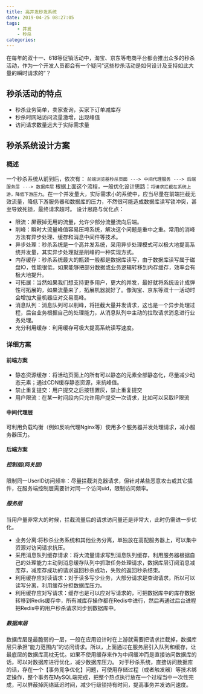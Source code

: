 ```yaml
---
title: 高并发秒发系统
date: 2019-04-25 08:27:05
tags:
    - 并发
    - 秒杀
categories:
---
```

在每年的双十一、618等促销活动中，淘宝、京东等电商平台都会推出众多的秒杀活动，作为一个开发人员都会有一个疑问“这些秒杀活动是如何设计及支持如此大量的瞬时请求的”？
## 秒杀活动的特点
* 秒杀业务简单，卖家查询，买家下订单减库存
* 秒杀时网站访问流量激增，出现峰值
* 访问请求数量远大于实际需求量

## 秒杀系统设计方案
### 概述
 一个秒杀系统从前到后，依次有：
 `前端浏览器秒杀页面 ---> 中间代理服务 ---> 后端服务层 ---> 数据库层`
根据上面这个流程，一般优化设计思路：`将请求拦截在系统上游，降低下游压力`。在一个并发量大，实际需求小的系统中，应当尽量在前端拦截无效流量，降低下游服务器和数据库的压力，不然很可能造成数据库读写锁冲突，甚至导致死锁，最终请求超时。 
设计思路与优化点：
* 限流：屏蔽掉无用的流量，允许少部分流量流向后端。
* 削峰：瞬时大流量峰值容易压垮系统，解决这个问题是重中之重。常用的消峰方法有异步处理、缓存和消息中间件等技术。
* 异步处理：秒杀系统是一个高并发系统，采用异步处理模式可以极大地提高系统并发量，其实异步处理就是削峰的一种实现方式。
* 内存缓存：秒杀系统最大的瓶颈一般都是数据库读写，由于数据库读写属于磁盘IO，性能很低，如果能够把部分数据或业务逻辑转移到内存缓存，效率会有极大地提升。
* 可拓展：当然如果我们想支持更多用户，更大的并发，最好就将系统设计成弹性可拓展的，如果流量来了，拓展机器就好了。像淘宝、京东等双十一活动时会增加大量机器应对交易高峰。
* 消息队列：消息队列可以削峰，将拦截大量并发请求，这也是一个异步处理过程，后台业务根据自己的处理能力，从消息队列中主动的拉取请求消息进行业务处理。
* 充分利用缓存：利用缓存可极大提高系统读写速度。 

### 详细方案
#### 前端方案
* 静态资源缓存：将活动页面上的所有可以静态的元素全部静态化，尽量减少动态元素；通过CDN缓存静态资源，来抗峰值。 
* 禁止重复提交：用户提交之后按钮置灰，禁止重复提交 
* 用户限流：在某一时间段内只允许用户提交一次请求，比如可以采取IP限流

#### 中间代理层
可利用负载均衡（例如反响代理Nginx等）使用多个服务器并发处理请求，减小服务器压力。

#### 后端方案
##### 控制层(网关层)
限制同一UserID访问频率：尽量拦截浏览器请求，但针对某些恶意攻击或其它插件，在服务端控制层需要针对同一个访问uid，限制访问频率。

##### 服务层
当用户量非常大的时候，拦截流量后的请求访问量还是非常大，此时仍需进一步优化。
* 业务分离:将秒杀业务系统和其他业务分离，单独放在高配服务器上，可以集中资源对访问请求抗压。
* 采用消息队列缓存请求：将大流量请求写到消息队列缓存，利用服务器根据自己的处理能力主动到消息缓存队列中抓取任务处理请求，数据库层订阅消息减库存，减库存成功的请求返回秒杀成功，失败的返回秒杀结束。
* 利用缓存应对读请求：对于读多写少业务，大部分请求是查询请求，所以可以读写分离，利用缓存分担数据库压力。
* 利用缓存应对写请求：缓存也是可以应对写请求的，可把数据库中的库存数据转移到Redis缓存中，所有减库存操作都在Redis中进行，然后再通过后台进程把Redis中的用户秒杀请求同步到数据库中。

##### 数据库层
 数据库层是最脆弱的一层，一般在应用设计时在上游就需要把请求拦截掉，数据库层只承担“能力范围内”的访问请求。所以，上面通过在服务层引入队列和缓存，让最底层的数据库高枕无忧。如果不使用缓存来作为中间缓冲而是直接访问数据库的话，可以对数据库进行优化，减少数据库压力。 对于秒杀系统，直接访问数据库的话，存在一个【事务竞争优化】问题，可使用存储过程（或者触发器）等技术绑定操作，整个事务在MySQL端完成，把整个热点执行放在一个过程当中一次性完成，可以屏蔽掉网络延迟时间，减少行级锁持有时间，提高事务并发访问速度。


